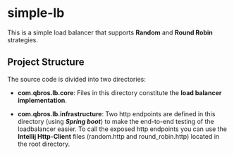 # simple-lb

This is a simple load balancer that supports **Random** and **Round Robin** strategies.

## Project Structure

The source code is divided into two directories:

- **com.qbros.lb.core**: Files in this directory constitute the **load balancer implementation**.

- **com.qbros.lb.infrastructure**: Two http endpoints are defined in this directory (using ***Spring boot***) to make
  the end-to-end testing of the loadbalancer easier. To call the exposed http endpoints you can use the **Intellij
  Http-Client** files   (random.http and round_robin.http) located in the root directory.
